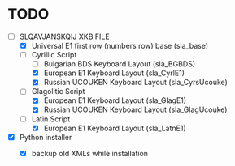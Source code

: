 # TODO

- [ ] SLQAVJANSKQIJ XKB FILE
	- [x] Universal E1 first row (numbers row) base (sla_base)
	- [ ] Cyrillic Script
	    - [ ] Bulgarian BDS Keyboard Layout (sla_BGBDS)
	    - [x] European E1 Keyboard Layout (sla_CyrlE1)
	    - [x] Russian UCOUKEN Keyboard Layout (sla_CyrsUcouke)
	- [ ] Glagolitic Script
	    - [x] European E1 Keyboard Layout (sla_GlagE1)
	    - [x] Russian UCOUKEN Keyboard Layout (sla_GlagUcouke)
	- [ ] Latin Script
	    - [x] European E1 Keyboard Layout (sla_LatnE1)

- [x] Python installer
	- [x] backup old XMLs while installation

